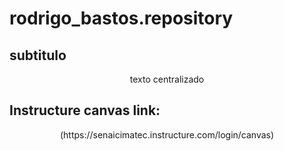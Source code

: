 # rodrigo_bastos.repository

## subtitulo
<p align="center">
  texto centralizado
  </p>
  
  
## Instructure canvas link:
<p align="center">
  (https://senaicimatec.instructure.com/login/canvas)
